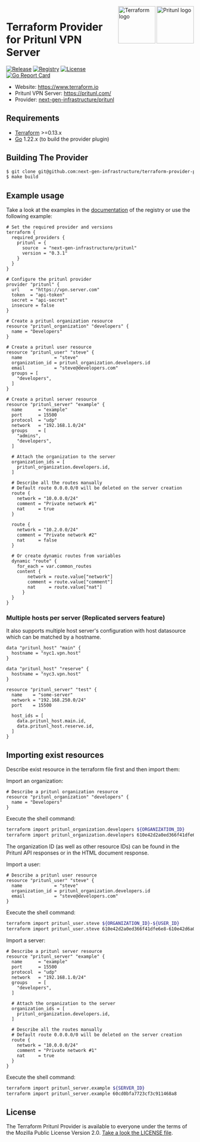 <a href="https://pritunl.com">
    <img src="https://pritunl.com/img/logo.png" alt="Pritunl logo" title="Pritunl" align="right" height="100" />
</a>
<a href="https://terraform.io">
    <img src="https://dashboard.snapcraft.io/site_media/appmedia/2019/11/terraform.png" alt="Terraform logo" title="Terraform" align="right" height="100" />
</a>

# Terraform Provider for Pritunl VPN Server

[![Release](https://img.shields.io/github/v/release/next-gen-infrastructure/terraform-provider-pritunl)](https://github.com/next-gen-infrastructure/terraform-provider-pritunl/releases)
[![Registry](https://img.shields.io/badge/registry-doc%40latest-lightgrey?logo=terraform)](https://registry.terraform.io/providers/next-gen-infrastructure/pritunl/latest/docs)
[![License](https://img.shields.io/badge/License-MPL%202.0-brightgreen.svg)](https://github.com/next-gen-infrastructure/terraform-provider-pritunl/blob/master/LICENSE)  
[![Go Report Card](https://goreportcard.com/badge/github.com/next-gen-infrastructure/terraform-provider-pritunl)](https://goreportcard.com/report/github.com/next-gen-infrastructure/terraform-provider-pritunl)

- Website: https://www.terraform.io
- Pritunl VPN Server: https://pritunl.com/
- Provider: [next-gen-infrastructure/pritunl](https://registry.terraform.io/providers/next-gen-infrastructure/pritunl/latest)

## Requirements
-	[Terraform](https://www.terraform.io/downloads.html) >=0.13.x
-	[Go](https://golang.org/doc/install) 1.22.x (to build the provider plugin)

## Building The Provider

```sh
$ git clone git@github.com:next-gen-infrastructure/terraform-provider-pritunl
$ make build
```

## Example usage

Take a look at the examples in the [documentation](https://registry.terraform.io/providers/next-gen-infrastructure/pritunl/latest/docs) of the registry
or use the following example:


```hcl
# Set the required provider and versions
terraform {
  required_providers {
    pritunl = {
      source  = "next-gen-infrastructure/pritunl"
      version = "0.3.1"
    }
  }
}

# Configure the pritunl provider
provider "pritunl" {
  url    = "https://vpn.server.com"
  token  = "api-token"
  secret = "api-secret"
  insecure = false
}

# Create a pritunl organization resource
resource "pritunl_organization" "developers" {
  name = "Developers"
}

# Create a pritunl user resource 
resource "pritunl_user" "steve" {
  name            = "steve"
  organization_id = pritunl_organization.developers.id
  email           = "steve@developers.com"
  groups = [
    "developers",
  ]
}

# Create a pritunl server resource
resource "pritunl_server" "example" {
  name      = "example"
  port      = 15500
  protocol  = "udp"
  network   = "192.168.1.0/24"
  groups    = [
    "admins",
    "developers",
  ]
  
  # Attach the organization to the server
  organization_ids = [
    pritunl_organization.developers.id,
  ]

  # Describe all the routes manually
  # Default route 0.0.0.0/0 will be deleted on the server creation
  route {
    network = "10.0.0.0/24"
    comment = "Private network #1"
    nat     = true
  }
  
  route {
    network = "10.2.0.0/24"
    comment = "Private network #2"
    nat     = false
  }
  
  # Or create dynamic routes from variables
  dynamic "route" {
    for_each = var.common_routes
    content {
        network = route.value["network"]
        comment = route.value["comment"]
        nat     = route.value["nat"]
      }
  }
}
```
### Multiple hosts per server (Replicated servers feature)
It also supports multiple host server's configuration with host datasource which can be matched by a hostname.
```hcl
data "pritunl_host" "main" {
  hostname = "nyc1.vpn.host"
}

data "pritunl_host" "reserve" {
  hostname = "nyc3.vpn.host"
}

resource "pritunl_server" "test" {
  name    = "some-server"
  network = "192.168.250.0/24"
  port    = 15500

  host_ids = [
    data.pritunl_host.main.id,
    data.pritunl_host.reserve.id,
  ]
}
```

## Importing exist resources

Describe exist resource in the terraform file first and then import them:

Import an organization:
```hcl
# Describe a pritunl organization resource
resource "pritunl_organization" "developers" {
  name = "Developers"
}
```

Execute the shell command:
```sh
terraform import pritunl_organization.developers ${ORGANIZATION_ID}
terraform import pritunl_organization.developers 610e42d2a0ed366f41dfe6e8
```
The organization ID (as well as other resource IDs) can be found in the Pritunl API responses or in the HTML document response.

Import a user:
```hcl
# Describe a pritunl user resource
resource "pritunl_user" "steve" {
  name            = "steve"
  organization_id = pritunl_organization.developers.id
  email           = "steve@developers.com"
}
```

Execute the shell command:
```sh
terraform import pritunl_user.steve ${ORGANIZATION_ID}-${USER_ID}
terraform import pritunl_user.steve 610e42d2a0ed366f41dfe6e8-610e42d6a0ed366f41dfe72b
```

Import a server:

```hcl
# Describe a pritunl server resource
resource "pritunl_server" "example" {
  name      = "example"
  port      = 15500
  protocol  = "udp"
  network   = "192.168.1.0/24"
  groups    = [
    "developers",
  ]

  # Attach the organization to the server
  organization_ids = [
    pritunl_organization.developers.id,
  ]

  # Describe all the routes manually
  # Default route 0.0.0.0/0 will be deleted on the server creation
  route {
    network = "10.0.0.0/24"
    comment = "Private network #1"
    nat     = true
  }
}
```

Execute the shell command:
```sh
terraform import pritunl_server.example ${SERVER_ID}
terraform import pritunl_server.example 60cd0bfa7723cf3c911468a8
```

## License

The Terraform Pritunl Provider is available to everyone under the terms of the Mozilla Public License Version 2.0. [Take a look the LICENSE file](LICENSE).
